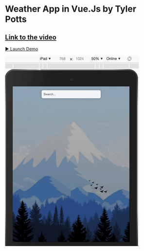 # Weather App in Vue.Js by Tyler Potts 
## [Link to the video](https://www.youtube.com/watch?v=JLc-hWsPTUY&t=388s)

[▶️ Launch Demo](https://yaninatrekhleb.github.io/weatherApp-vueJs/)

![Demo](src/assets/../../weather-app/src/assets/demo-weather-app.gif)